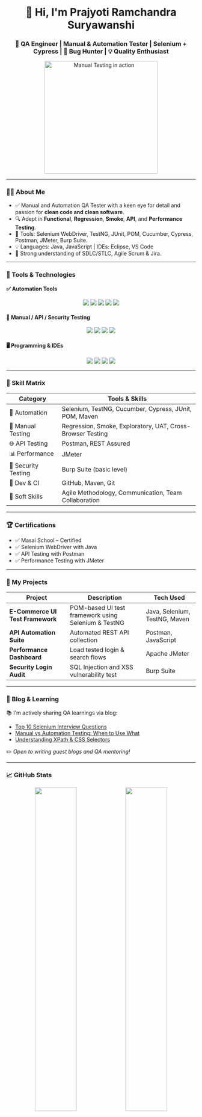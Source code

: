 <!-- GitHub Profile README for a QA Engineer -->

<h1 align="center">👋 Hi, I'm Prajyoti Ramchandra Suryawanshi</h1>
<h3 align="center">🚀 QA Engineer | Manual & Automation Tester | Selenium + Cypress | 🚀 Bug Hunter | 💡 Quality Enthusiast</h3>

<p align="center">
  <img src="https://media.giphy.com/media/f3iwJFOVOwuy7K6FFw/giphy.gif" width="300" alt="Manual Testing in action"/>
</p>

---

### 👨‍💻 About Me

- ✅ Manual and Automation QA Tester with a keen eye for detail and passion for **clean code and clean software**.
- 🔍 Adept in **Functional**, **Regression**, **Smoke**, **API**, and **Performance Testing**.
- 🧰 Tools: Selenium WebDriver, TestNG, JUnit, POM, Cucumber, Cypress, Postman, JMeter, Burp Suite.
- 💡 Languages: Java, JavaScript | IDEs: Eclipse, VS Code
- 🧪 Strong understanding of SDLC/STLC, Agile Scrum & Jira.

---

### 💼 Tools & Technologies

#### ✅ Automation Tools
<p align="center">
  <img src="https://img.shields.io/badge/Selenium-43B02A?style=for-the-badge&logo=selenium&logoColor=white"/>
  <img src="https://img.shields.io/badge/TestNG-E91E63?style=for-the-badge"/>
  <img src="https://img.shields.io/badge/JUnit-25A162?style=for-the-badge"/>
  <img src="https://img.shields.io/badge/Cucumber-23D96C?style=for-the-badge&logo=cucumber&logoColor=white"/>
  <img src="https://img.shields.io/badge/Cypress-17202C?style=for-the-badge&logo=cypress&logoColor=white"/>
</p>

#### 🧪 Manual / API / Security Testing
<p align="center">
  <img src="https://img.shields.io/badge/Postman-FF6C37?style=for-the-badge&logo=postman&logoColor=white"/>
  <img src="https://img.shields.io/badge/Burp Suite-FF6600?style=for-the-badge"/>
  <img src="https://img.shields.io/badge/JMeter-D22128?style=for-the-badge"/>
  <img src="https://img.shields.io/badge/Jira-0052CC?style=for-the-badge&logo=jira&logoColor=white"/>
</p>

#### 🖥️ Programming & IDEs
<p align="center">
  <img src="https://img.shields.io/badge/Java-ED8B00?style=for-the-badge&logo=java&logoColor=white"/>
  <img src="https://img.shields.io/badge/JavaScript-F7DF1E?style=for-the-badge&logo=javascript&logoColor=black"/>
  <img src="https://img.shields.io/badge/Eclipse-2C2255?style=for-the-badge&logo=eclipse&logoColor=white"/>
  <img src="https://img.shields.io/badge/VS Code-007ACC?style=for-the-badge&logo=visual-studio-code&logoColor=white"/>
</p>

---

### 📌 Skill Matrix

| Category             | Tools & Skills                                                          |
|----------------------|------------------------------------------------------------------------  |
| 🔧 Automation         | Selenium, TestNG, Cucumber, Cypress, JUnit, POM, Maven                 |
| 🧪 Manual Testing     | Regression, Smoke, Exploratory, UAT, Cross-Browser Testing             |
| 🌐 API Testing        | Postman, REST Assured                                                  |
| 📊 Performance        | JMeter                                                                 |
| 🔐 Security Testing   | Burp Suite (basic level)                                               |
| 🧰 Dev & CI           | GitHub, Maven, Git                                                     |
| 🧠 Soft Skills        | Agile Methodology, Communication, Team Collaboration                   |

---

### 🏆 Certifications

- ✅ Masai School – Certified
- ✅ Selenium WebDriver with Java 
- ✅ API Testing with Postman 
- ✅ Performance Testing with JMeter 

---

### 🚀 My Projects

| Project                           | Description                                               | Tech Used                          |
|-----------------------------------|-----------------------------------------------------------|------------------------------------|
| **E-Commerce UI Test Framework**  | POM-based UI test framework using Selenium & TestNG       | Java, Selenium, TestNG, Maven      |
| **API Automation Suite**          | Automated REST API collection                             | Postman, JavaScript                |
| **Performance Dashboard**         | Load tested login & search flows                          | Apache JMeter                      |
| **Security Login Audit**          | SQL Injection and XSS vulnerability test                  | Burp Suite                         |

---

### 📖 Blog & Learning

📚 I'm actively sharing QA learnings via blog:

- [Top 10 Selenium Interview Questions](https://your-blog.com/selenium-top-questions)
- [Manual vs Automation Testing: When to Use What](https://your-blog.com/manual-vs-automation)
- [Understanding XPath & CSS Selectors](https://your-blog.com/locators-guide)

✏️ *Open to writing guest blogs and QA mentoring!*

---

### 📈 GitHub Stats

<p align="center">
  <img src="https://github-readme-stats.vercel.app/api?username=yourusername&show_icons=true&theme=github_dark" width="47%">
  <img src="https://github-readme-streak-stats.herokuapp.com?user=yourusername&theme=github-dark-blue" width="47%">
</p>

---

### 💬 Let's Connect

<p align="center">
  <a href="mailto:prajyotisuryawanshi639@gmail.com"><img src="https://img.shields.io/badge/Email-D14836?style=for-the-badge&logo=gmail&logoColor=white"/></a>
  <a href="https://www.linkedin.com/in/prajyoti-suryawanshi-137756342/"><img src="https://img.shields.io/badge/LinkedIn-blue?style=for-the-badge&logo=linkedin&logoColor=white"/></a>
  <a href="https://yourportfolio.com"><img src="https://img.shields.io/badge/Portfolio-4285F4?style=for-the-badge&logo=google-chrome&logoColor=white"/></a>
</p>

---

### 💡 QA Philosophy

> *“The job of QA is not to break the system — it's to understand how it might break and help prevent it.”*  
> *“Automation is not just about writing scripts. It's about designing trust.”*

